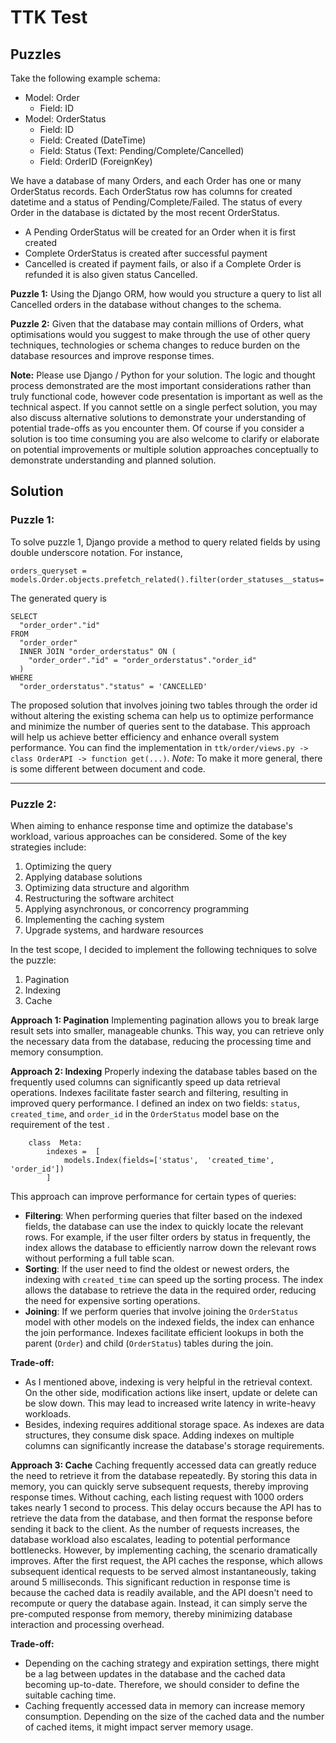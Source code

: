# TTK Test

## Puzzles
Take the following example schema:
- Model: Order
	- Field: ID
- Model: OrderStatus
	- Field: ID
	- Field: Created (DateTime)
	- Field: Status (Text: Pending/Complete/Cancelled)
	- Field: OrderID (ForeignKey)

We have a database of many Orders, and each Order has one or many OrderStatus records. Each OrderStatus row has columns for created datetime and a status of Pending/Complete/Failed. The status of every Order in the database is dictated by the most recent OrderStatus.
- A Pending OrderStatus will be created for an Order when it is first created
- Complete OrderStatus is created after successful payment
- Cancelled is created if payment fails, or also if a Complete Order is refunded it is also given status Cancelled.

**Puzzle 1:**
Using the Django ORM, how would you structure a query to list all Cancelled orders in the database without changes to the schema.

**Puzzle 2:**
Given that the database may contain millions of Orders, what optimisations would you suggest to make through the use of other query techniques, technologies or schema changes to reduce burden on the database resources and improve response times.

**Note:**
Please use Django / Python for your solution. The logic and thought process demonstrated are the most important considerations rather than truly functional code, however code presentation is important as well as the technical aspect. If you cannot settle on a single perfect solution, you may also discuss alternative solutions to demonstrate your understanding of potential trade-offs as you encounter them. Of course if you consider a solution is too time consuming you are also welcome to clarify or elaborate on potential improvements or multiple solution approaches conceptually to demonstrate understanding and planned solution.

## Solution
### Puzzle 1:
To solve puzzle 1, Django provide a method to query related fields by using double underscore notation. For instance,
```
orders_queryset = models.Order.objects.prefetch_related().filter(order_statuses__status='CANCELLED')
```
The generated query is
```
SELECT 
  "order_order"."id" 
FROM 
  "order_order" 
  INNER JOIN "order_orderstatus" ON (
    "order_order"."id" = "order_orderstatus"."order_id"
  ) 
WHERE 
  "order_orderstatus"."status" = 'CANCELLED' 
```
The proposed solution that involves joining two tables through the order id without altering the existing schema can help us to optimize performance and minimize the number of queries sent to the database. This approach will help us achieve better efficiency and enhance overall system performance.
You can find the implementation in `ttk/order/views.py -> class OrderAPI -> function get(...)`.
*Note*: To make it more general, there is some different between document and code.
___
### Puzzle 2:
When aiming to enhance response time and optimize the database's workload, various approaches can be considered. Some of the key strategies include:
1. Optimizing the query
2. Applying database solutions
3. Optimizing data structure and algorithm
4. Restructuring the software architect
5. Applying asynchronous, or concorrency programming
6. Implementing the caching system
7. Upgrade systems, and hardware resources

In the test scope, I decided to implement the following techniques to solve the puzzle:
1.  Pagination
2.  Indexing 
3. Cache
   
**Approach 1: Pagination**
Implementing pagination allows you to break large result sets into smaller, manageable chunks. This way, you can retrieve only the necessary data from the database, reducing the processing time and memory consumption. 

 **Approach 2: Indexing**
     Properly indexing the database tables based on the frequently used columns can significantly speed up data retrieval operations. Indexes facilitate faster search and filtering, resulting in improved query performance.
I defined an index on two fields: `status`,  `created_time`, and `order_id` in the `OrderStatus` model base on the requirement of the test . 
```
	class  Meta:
		indexes =  [
			models.Index(fields=['status',  'created_time',  'order_id'])
		]
```
This approach can improve performance for certain types of queries:
- **Filtering**: When performing queries that filter based on the indexed fields, the database can use the index to quickly locate the relevant rows. For example, if the user filter orders by status in frequently, the index allows the database to efficiently narrow down the relevant rows without performing a full table scan.
- **Sorting**: If the user need to find the oldest or newest orders, the indexing with `created_time` can speed up the sorting process. The index allows the database to retrieve the data in the required order, reducing the need for expensive sorting operations.
- **Joining**: If we perform queries that involve joining the `OrderStatus` model with other models on the indexed fields, the index can enhance the join performance. Indexes facilitate efficient lookups in both the parent (`Order`) and child (`OrderStatus`) tables during the join. 

**Trade-off:**
- As I mentioned above, indexing is very helpful in the retrieval context. On the other side, modification actions like insert, update or delete can be slow down. This may lead to increased write latency in write-heavy workloads. 
- Besides, indexing requires additional storage space. As indexes are data structures, they consume disk space. Adding indexes on multiple columns can significantly increase the database's storage requirements.

**Approach 3: Cache**
Caching frequently accessed data can greatly reduce the need to retrieve it from the database repeatedly. By storing this data in memory, you can quickly serve subsequent requests, thereby improving response times.
Without caching, each listing request with 1000 orders takes nearly 1 second to process. This delay occurs because the API has to retrieve the data from the database, and then format the response before sending it back to the client. As the number of requests increases, the database workload also escalates, leading to potential performance bottlenecks.
However, by implementing caching, the scenario dramatically improves. After the first request, the API caches the response, which allows subsequent identical requests to be served almost instantaneously, taking around 5 milliseconds. This significant reduction in response time is because the cached data is readily available, and the API doesn't need to recompute or query the database again. Instead, it can simply serve the pre-computed response from memory, thereby minimizing database interaction and processing overhead.

**Trade-off:**
- Depending on the caching strategy and expiration settings, there might be a lag between updates in the database and the cached data becoming up-to-date. Therefore, we should consider to define the suitable caching time.
- Caching frequently accessed data in memory can increase memory consumption. Depending on the size of the cached data and the number of cached items, it might impact server memory usage.